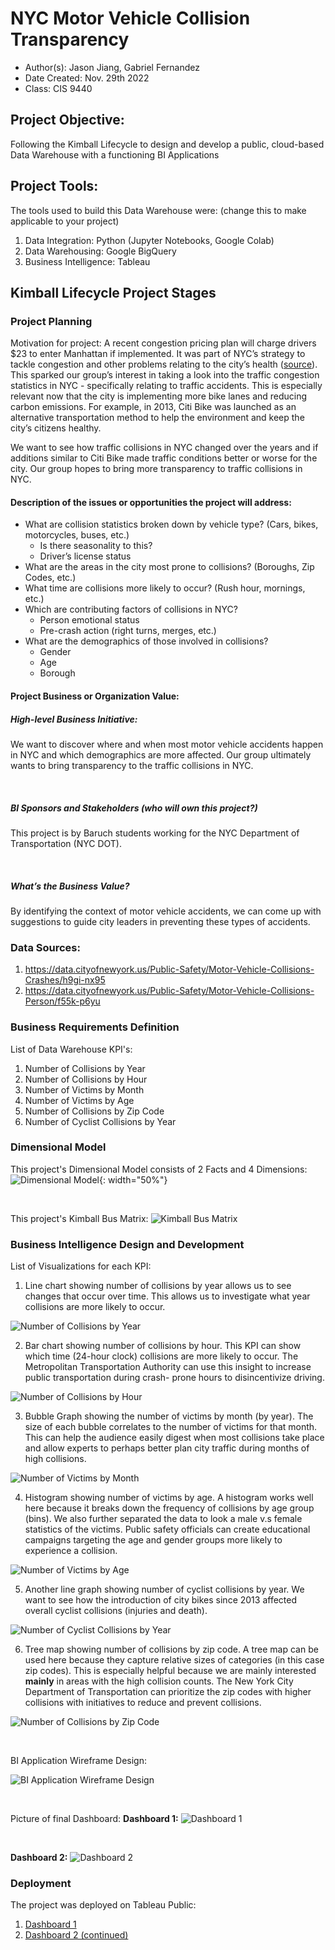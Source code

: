 # NYC Motor Vehicle Collision Transparency
- Author(s): Jason Jiang, Gabriel Fernandez
- Date Created: Nov. 29th 2022
- Class: CIS 9440

## Project Objective: 
Following the Kimball Lifecycle to design and develop a public, cloud-based Data Warehouse with a functioning BI Applications

## Project Tools:
The tools used to build this Data Warehouse were: (change this to make applicable to your project)
1. Data Integration: Python (Jupyter Notebooks, Google Colab)
2. Data Warehousing: Google BigQuery
3. Business Intelligence: Tableau

## Kimball Lifecycle Project Stages

### Project Planning
Motivation for project:
A recent congestion pricing plan will charge drivers $23 to enter Manhattan if implemented. It was part of NYC’s strategy to tackle congestion and other problems relating to the city’s health ([source](https://www.nytimes.com/2022/08/18/nyregion/nyc-congestion-pricing-manhattan.html)). This sparked our group’s interest in taking a look into the traffic congestion statistics in NYC - specifically relating to traffic accidents. This is especially relevant now that the city is implementing more bike lanes and reducing carbon emissions. For example, in 2013, Citi Bike was launched as an alternative transportation method to help the environment and keep the city’s citizens healthy. 

We want to see how traffic collisions in NYC changed over the years and if additions similar to Citi Bike made traffic conditions better or worse for the city. Our group hopes to bring more transparency to traffic collisions in NYC.

#### Description of the issues or opportunities the project will address:
- What are collision statistics broken down by vehicle type? (Cars, bikes, motorcycles, buses, etc.)
    - Is there seasonality to this? 
    - Driver’s license status
- What are the areas in the city most prone to collisions? (Boroughs, Zip Codes, etc.)
- What time are collisions more likely to occur? (Rush hour, mornings, etc.)
- Which are contributing factors of collisions in NYC?
    - Person emotional status
    - Pre-crash action (right turns, merges, etc.)
- What are the demographics of those involved in collisions?
    - Gender
    - Age
    - Borough 

#### Project Business or Organization Value:
##### High-level Business Initiative:
We want to discover where and when most motor vehicle accidents happen in NYC and which demographics are more affected. Our group ultimately wants to bring transparency to the traffic collisions in NYC.

<p>&nbsp;</p>

##### BI Sponsors and Stakeholders (who will own this project?)
This project is by Baruch students working for the NYC Department of Transportation (NYC DOT).

<p>&nbsp;</p>

##### What’s the Business Value?
By identifying the context of motor vehicle accidents, we can come up with suggestions to guide city leaders in preventing these types of accidents.


### Data Sources:
1. https://data.cityofnewyork.us/Public-Safety/Motor-Vehicle-Collisions-Crashes/h9gi-nx95
2. https://data.cityofnewyork.us/Public-Safety/Motor-Vehicle-Collisions-Person/f55k-p6yu

### Business Requirements Definition
List of Data Warehouse KPI's:
1. Number of Collisions by Year
2. Number of Collisions by Hour
3. Number of Victims by Month
4. Number of Victims by Age
5. Number of Collisions by Zip Code
6. Number of Cyclist Collisions by Year

### Dimensional Model
This project's Dimensional Model consists of 2 Facts and 4 Dimensions:
![Dimensional Model](images/dimensional_model.png){: width="50%"}

<p>&nbsp;</p>

This project's Kimball Bus Matrix:
![Kimball Bus Matrix](images/bus_matrix.png)

### Business Intelligence Design and Development
List of Visualizations for each KPI:
1. Line chart showing number of collisions by year allows us to see changes that occur over time. This allows us to investigate what year collisions are more likely to occur.

![Number of Collisions by Year](images/graphs/number_of_collisions_by_year.png)

2. Bar chart showing number of collisions by hour. This KPI can show which time (24-hour clock) collisions are more likely to occur. The Metropolitan Transportation Authority can use this insight to increase public transportation during crash- prone hours to disincentivize driving.

![Number of Collisions by Hour](images/graphs/number_of_collisions_by_hour.png)

3. Bubble Graph showing the number of victims by month (by year). The size of each bubble correlates to the number of victims for that month. This can help the audience easily digest when most collisions take place and allow experts to perhaps better plan city traffic during months of high collisions.

![Number of Victims by Month](images/graphs/number_of_victims_by_month.png)

4. Histogram showing number of victims by age. A histogram works well here because it breaks down the frequency of collisions by age group (bins). We also further separated the data to look a male v.s female statistics of the victims. Public safety officials can create educational campaigns targeting the age and gender groups more likely to experience a collision.

![Number of Victims by Age](images/graphs/number_of_victims_by_age.png)

5. Another line graph showing number of cyclist collisions by year. We want to see how the introduction of city bikes since 2013 affected overall cyclist collisions (injuries and death).

![Number of Cyclist Collisions by Year](images/graphs/number_of_cyclist_collisions_by_year.png)

6. Tree map showing number of collisions by zip code. A tree map can be used here because they capture relative sizes of categories (in this case zip codes). This is especially helpful because we are mainly interested <b>mainly</b> in areas with the high collision counts. The New York City Department of Transportation can prioritize the zip codes with higher collisions with initiatives to reduce and prevent collisions.

![Number of Collisions by Zip Code](images/graphs/number_of_collisions_by_zip_code.png)

<p>&nbsp;</p>

BI Application Wireframe Design:

![BI Application Wireframe Design](images/wireframe_design.png)

<p>&nbsp;</p>

Picture of final Dashboard:
<b>Dashboard 1:</b>
![Dashboard 1](images/dashboard1.png)

<br>

<b>Dashboard 2:</b>
![Dashboard 2](images/dashboard2.png)

### Deployment
The project was deployed on Tableau Public:
1. [Dashboard 1](https://public.tableau.com/app/profile/jason.jiang4864/viz/NYCMotorVehicleCollisionTransparency/Dashboard?publish=yes)
2. [Dashboard 2 (continued)](https://public.tableau.com/app/profile/jason.jiang4864/viz/NYCMotorVehicleCollisionTransparencycontinued/Dashboard2?publish=yes)